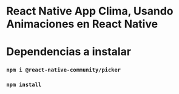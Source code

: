 # React Native App Clima, Usando Animaciones en React Native


# Dependencias a instalar
### `npm i @react-native-community/picker`
### `npm install`
